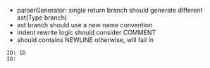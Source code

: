 * parserGenerator: single return branch should generate different ast(Type branch)
* ast branch should use a new name convention
* Indent rewrite logic should consider COMMENT
* should contains NEWLINE otherwise, will fail in 
```
ID: ID
ID:
```
